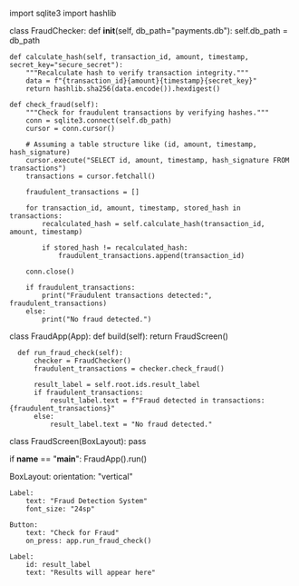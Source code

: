 import sqlite3
import hashlib

class FraudChecker:
    def __init__(self, db_path="payments.db"):
        self.db_path = db_path

    def calculate_hash(self, transaction_id, amount, timestamp, secret_key="secure_secret"):
        """Recalculate hash to verify transaction integrity."""
        data = f"{transaction_id}{amount}{timestamp}{secret_key}"
        return hashlib.sha256(data.encode()).hexdigest()

    def check_fraud(self):
        """Check for fraudulent transactions by verifying hashes."""
        conn = sqlite3.connect(self.db_path)
        cursor = conn.cursor()

        # Assuming a table structure like (id, amount, timestamp, hash_signature)
        cursor.execute("SELECT id, amount, timestamp, hash_signature FROM transactions")
        transactions = cursor.fetchall()

        fraudulent_transactions = []

        for transaction_id, amount, timestamp, stored_hash in transactions:
            recalculated_hash = self.calculate_hash(transaction_id, amount, timestamp)

            if stored_hash != recalculated_hash:
                fraudulent_transactions.append(transaction_id)

        conn.close()

        if fraudulent_transactions:
            print("Fraudulent transactions detected:", fraudulent_transactions)
        else:
            print("No fraud detected.")

  class FraudApp(App):
      def build(self):
          return FraudScreen()
  
      def run_fraud_check(self):
          checker = FraudChecker()
          fraudulent_transactions = checker.check_fraud()
  
          result_label = self.root.ids.result_label
          if fraudulent_transactions:
              result_label.text = f"Fraud detected in transactions: {fraudulent_transactions}"
          else:
              result_label.text = "No fraud detected."

class FraudScreen(BoxLayout):
    pass

if __name__ == "__main__":
    FraudApp().run()
    
BoxLayout:
    orientation: "vertical"

    Label:
        text: "Fraud Detection System"
        font_size: "24sp"

    Button:
        text: "Check for Fraud"
        on_press: app.run_fraud_check()

    Label:
        id: result_label
        text: "Results will appear here"




    
